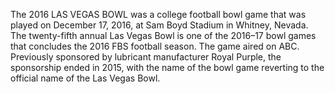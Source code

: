 The 2016 LAS VEGAS BOWL was a college football bowl game that was played on December 17, 2016, at Sam Boyd Stadium in Whitney, Nevada. The twenty-fifth annual Las Vegas Bowl is one of the 2016–17 bowl games that concludes the 2016 FBS football season. The game aired on ABC. Previously sponsored by lubricant manufacturer Royal Purple, the sponsorship ended in 2015, with the name of the bowl game reverting to the official name of the Las Vegas Bowl.

